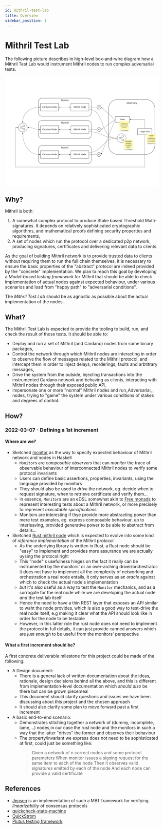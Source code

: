 ```yaml
---
id: mithril-test-lab
title: Overview
sidebar_position: 1
---
```


# Mithril Test Lab

The following picture describes in high-level box-and-wire diagram how a Mithril Test Lab would instrument Mithril nodes to run complex adversarial tests.

![](./images/mithril-test-lab.jpg)

## Why?

Mithril is both:
1. A somewhat complex protocol to produce Stake based Threshold Multi-signatures. It depends on relatively sophisticated cryptographic algorithms, and mathematical proofs defining security properties and requirements,
2. A set of nodes which run the protocol over a dedicated p2p network, producing signatures, certificates and delivering relevant data to clients.

As the goal of building Mithril network is to provide trusted data to clients without requiring them to run the full chain themselves, it is necessary to ensure the basic properties of the "abstract" protocol are indeed provided by the "concrete" implementation. We plan to reach this goal by developing a _Model-based testing framework_ for Mithril that should be able to check implementation of actual nodes against expected behaviour, under various scenarios and load from "happy path" to "adversarial conditions".

The _Mithril Test Lab_ should be as agnostic as possible about the actual implementation of the nodes.

## What?

The Mithril Test Lab is expected to provide the tooling to build, run, and check the result of those tests. It should be able to:

- Deploy and run a set of Mithril (and Cardano) nodes from some binary packages,
- Control the network through which Mithril nodes are interacting in order to observe the flow of messages related to the Mithril protocol, and intercept them in order to inject delays, reorderings, faults and arbtitrary messages,
- Drive the system from the outside, injecting transactions into the instrumented Cardano network and behaving as clients, interacting with Mithril nodes through their exposed public API,
- Impersonate one or more "normal" Mithril nodes and run_Adversarial_ nodes, trying to "game" the system under various conditions of stakes and degrees of control.

## How?

### 2022-03-07 - Defining a 1st increment

#### Where are we?

* Sketched [monitor](https://github.com/input-output-hk/mithril/tree/main/mithril-test-lab/mithril-monitor) as the way to specify expected behaviour of Mithril network and nodes in Haskell
  * `Monitor`s are _composable observers_ that can _monitor_ the trace of observable behaviour of interconnected Mithril nodes to verify some protocol invariants
  * Users can define basic assertions, properties, invariants, using the language provided by monitors
  * They should also be used to _drive_ the network, eg. decide when to request signature, when to retrieve certificate and verify them...
  * In essence, `Monitor`s are an eDSL somewhat akin to [Free monads](https://serokell.io/blog/introduction-to-free-monads) to represent interesting tests about a Mithril network, or more precisely to represent _executable specifications_
  * Monitors are interesting if thye provide more abstracting power than mere test examples, eg. express composable behaviour, up to interleaving, provided generative power to be able to abstract from details...
* Sketched [Rust mithril node](https://github.com/input-output-hk/mithril/tree/main/mithril-proto/test-node) which is expected to evolve into some kind of _reference implementation_ of the Mithril protocol
  * As the underlying library is written in Rust, a Rust node should be "easy" to implement and provides more assurance we are actually uysing the protocol right
  * This "node"'s usefulness hinges on the fact it really can be instrumented by the monitors' or an over-arching driver/orchestrator: It does not have to implement all the complexity of networking and orchestration a real node entails, it only serves as an _oracle_ against which to check the actual node's implementation
  * _but_ it's also useful as a way to test the `Monitor` mechanics, and as a surrogate for the real node while we are developing the actual node _and_ the test lab itself
  * Hence the need to have a thin REST layer that exposes an API similar to waht the node provides, which is also a good way to test-drive the real node itself, e.g making it clear what the API should look like in order for the node to be testable
  * However, in this latter role the rust node does not need to implement the protocol in full details, it can just provide canned answers which are _just enough_ to be useful from the monitors' perspective

#### What a first increment should be?

A first concrete deliverable milestone for this project could be made of the following.

* A Design document:
  * There is a general lack of written documentation about the ideas, rationale, design decisions behind all the above, and this is different from implementation-level documentation which _should also_ be there but can be grown piecemeal
  * This document should clarify questions and issues we have been discussing about this project and the chosen approach
  * It should also clarify some plan to move forward past a first increment
* A basic end-to-end scenario:
  * Demonstrates stitching together a network of (dummy, incomplete, lame,...) nodes,in our case the rust node and the monitors in such a way that the latter "drives" the former and observes their behaviour
  * The property/invariant we express does not need to be sophisticated at first, could just be something like:
    > Given a network of n correct nodes and some protocol parameters
    > When monitor issues a signing request for the same item to each of the node
    > Then it observes valid signatures emitted by each of the node
    > And each node can provide a valid certificate

## References

* [Jepsen](https://jepsen.io/) is an implementation of such a MBT framework for verifying _linearizability_ of consensus protocols
* [quickcheck-state-machine](https://github.com/stevana/quickcheck-state-machine)
* [QuickStrom](https://quickstrom.io)
* [Plutus testing framework](https://plutus.readthedocs.io/en/latest/)
